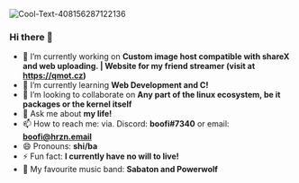 
![Cool-Text-408156287122136](https://user-images.githubusercontent.com/79476279/161816154-cbdebc9c-e502-4abf-9468-f4875f8e30dd.png)




### Hi there 👋

- 🔭 I’m currently working on **Custom image host compatible with shareX and web uploading. | Website for my friend streamer (visit at https://qmot.cz)** 
- 🌱 I’m currently learning **Web Development and C!**
- 👯 I’m looking to collaborate on **Any part of the linux ecosystem, be it packages or the kernel itself**
- 💬 Ask me about **my life!**
- 📫 How to reach me: via. Discord: **boofi#7340** or email: **boofi@hrzn.email**
- 😄 Pronouns: **shi/ba**
- ⚡ Fun fact: **I currently have no will to live!**
- 🎵 My favourite music band: **Sabaton and Powerwolf**
